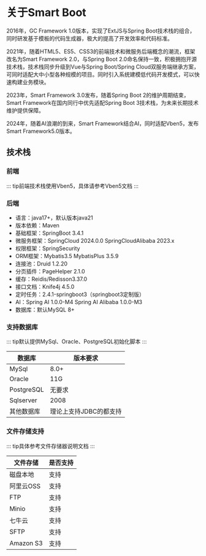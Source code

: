 # 关于Smart Boot

2016年，GC Framework 1.0版本，实现了ExtJS与Spring Boot技术栈的组合，同时研发基于模板的代码生成器，极大的提高了开发效率和代码标准。

2021年，随着HTML5、ES5、CSS3的前端技术和微服务后端概念的潮流，框架改名为Smart Framework 2.0，与Spring Boot 2.0命名保持一致，积极拥抱开源技术栈，技术栈同步升级到Vue与Spring Boot/Spring Cloud双服务端继承方案，可同时适配大中小型各种规模的项目。同时引入系统建模低代码开发模式，可以快速构建业务模块。

2023年，Smart Framework 3.0发布，随着Spring Boot 2的维护周期结束，Smart Framework在国内同行中优先适配Spring Boot 3技术栈，为未来长期技术维护提供保障。

2024年，随着AI浪潮的到来，Smart Framework结合AI，同时适配Vben5，发布Smart Framework5.0版本。

## 技术栈

### 前端

::: tip前端技术栈使用Vben5，具体请参考Vben5文档 :::

### 后端

- 语言：java17+，默认版本java21
- 版本依赖：Maven
- 基础框架：SpringBoot 3.4.1
- 微服务框架：SpringCloud 2024.0.0 SpringCloudAlibaba 2023.x
- 权限框架：SpringSecurity
- ORM框架：Mybatis3.5 MybatisPlus 3.5.9
- 连接池：Druid 1.2.20
- 分页插件：PageHelper 2.1.0
- 缓存：Reidis/Redisson3.37.0
- 接口文档：Knife4j 4.5.0
- 定时任务：2.4.1-springboot3（springboot3定制版）
- AI：Spring AI 1.0.0-M4 Spring AI Alibaba 1.0.0-M3
- 数据库：默认MySQL 8+

### 支持数据库

::: tip默认提供MySql、Oracle、PostgreSQL初始化脚本 :::

| 数据库     | 版本要求               |
| ---------- | ---------------------- |
| MySql      | 8.0+                   |
| Oracle     | 11G                    |
| PostgreSQL | 无要求                 |
| Sqlserver  | 2008                   |
| 其他数据库 | 理论上支持JDBC的都支持 |

### 文件存储支持

::: tip具体参考文件存储器说明文档 :::

| 文件存储  | 是否支持 |
| --------- | -------- |
| 磁盘本地  | 支持     |
| 阿里云OSS | 支持     |
| FTP       | 支持     |
| Minio     | 支持     |
| 七牛云    | 支持     |
| SFTP      | 支持     |
| Amazon S3 | 支持     |
